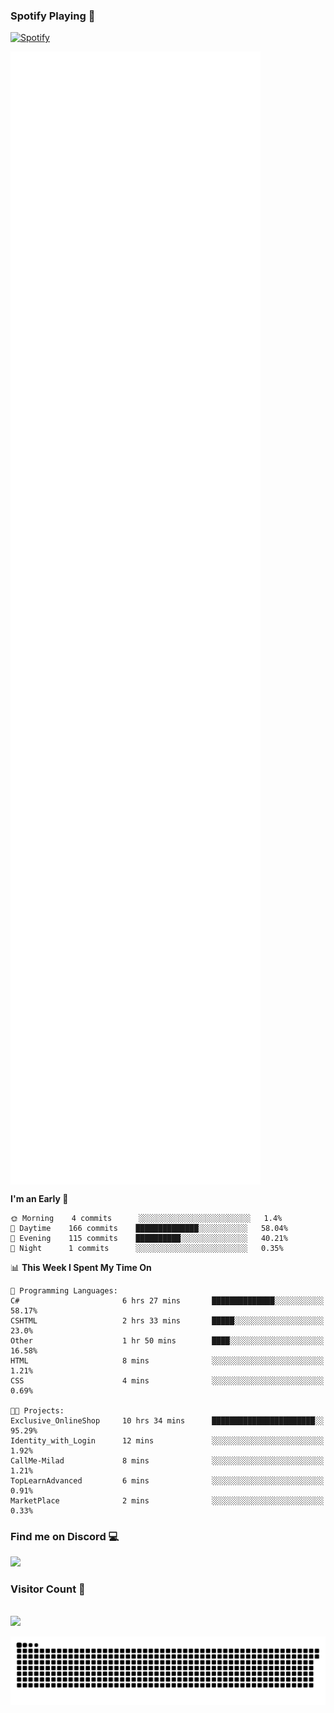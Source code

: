 ### Spotify Playing 🎵
[![Spotify](https://spotify-livestats-callme-milad.vercel.app/api/spotify)](https://open.spotify.com/user/314mrt6dxn5cqoxklh3thbwlr6by)

<img align="center" src="/github-metrics.svg" alt="Metrics" width="400">

<!--START_SECTION:waka-->
**I'm an Early 🐤** 

```text
🌞 Morning    4 commits      ░░░░░░░░░░░░░░░░░░░░░░░░░   1.4% 
🌆 Daytime    166 commits    ██████████████░░░░░░░░░░░   58.04% 
🌃 Evening    115 commits    ██████████░░░░░░░░░░░░░░░   40.21% 
🌙 Night      1 commits      ░░░░░░░░░░░░░░░░░░░░░░░░░   0.35%

```


📊 **This Week I Spent My Time On** 

```text
💬 Programming Languages: 
C#                       6 hrs 27 mins       ██████████████░░░░░░░░░░░   58.17% 
CSHTML                   2 hrs 33 mins       █████░░░░░░░░░░░░░░░░░░░░   23.0% 
Other                    1 hr 50 mins        ████░░░░░░░░░░░░░░░░░░░░░   16.58% 
HTML                     8 mins              ░░░░░░░░░░░░░░░░░░░░░░░░░   1.21% 
CSS                      4 mins              ░░░░░░░░░░░░░░░░░░░░░░░░░   0.69%

🐱‍💻 Projects: 
Exclusive_OnlineShop     10 hrs 34 mins      ███████████████████████░░   95.29% 
Identity_with_Login      12 mins             ░░░░░░░░░░░░░░░░░░░░░░░░░   1.92% 
CallMe-Milad             8 mins              ░░░░░░░░░░░░░░░░░░░░░░░░░   1.21% 
TopLearnAdvanced         6 mins              ░░░░░░░░░░░░░░░░░░░░░░░░░   0.91% 
MarketPlace              2 mins              ░░░░░░░░░░░░░░░░░░░░░░░░░   0.33%

```


<!--END_SECTION:waka-->

### Find me on Discord 💻
<a href="https://discord.gg/pQVcABAxAy" rel="nofollow"> 
  <img src="https://discord.c99.nl/widget/theme-2/977957889358573609.png" data-canonical-src="https://discord.c99.nl/widget/theme-2/977957889358573609.png" style="max-width: 100%;"></a>

### Visitor Count 🔢
<p align="left"> 
  <br>
  <img src="https://profile-counter.glitch.me/callme-devil/count.svg" />
</p>

<img src="https://github.com/callme-devil/callme-devil/blob/output/github-contribution-grid-snake.svg" alt="snake" style="max-width: 100%;">
